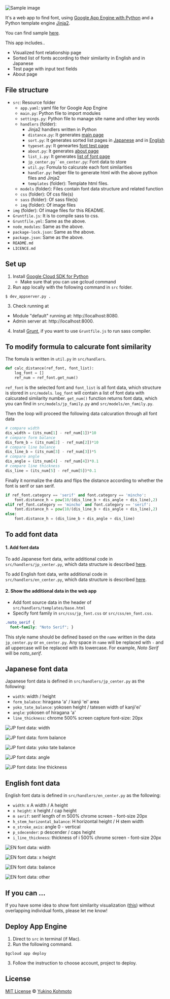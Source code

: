 ![Sample image](img/sample_screen.jpg)

It's a web app to find font, using [Google App Engine with Python](https://cloud.google.com/python/) and a Python template engine [Jinja2](http://jinja.pocoo.org/).

You can find sample [here](https://font-distance.appspot.com/).

This app includes..
- Visualized font relationship page
- Sorted list of fonts according to their similarity in English and in Japanese
- Test page with input text fields
- About page 

## File structure
- `src`: Resource folder
  - `app.yaml`: yaml file for Google App Engine
  - `main.py`: Python file to import modules
  - `settings.py`: Python file to manage site name and other key words
  - `handlers` (folder):
    - Jinja2 handlers written in Python
    - `distance.py`: It generates [main page](https://font-distance.appspot.com/)
    - `sort.py`: It generates sorted list pages in [Japanese](https://font-distance.appspot.com/sort/jp) and in [English](https://font-distance.appspot.com/sort/en)
    - `typeset.py`: It geneartes [font test page](https://font-distance.appspot.com/typeset)
    - `about.py`: It generates [about page](https://font-distance.appspot.com/about)
    - `list_i.py`: It generates [list of font page](https://font-distance.appspot.com/list/distance)
    - `jp_center.py``en_center.py`: Font data to store
    -  `util.py`: Fomula to calcurate each font similarities
    - `handler.py`: helper file to generate html with the above python files and Jinja2
    - `templates` (folder): Template html files.
  - `models` (folder): Files contain font data structure and related function 
  - `css` (folder): Of css file(s)
  - `sass` (folder): Of sass file(s)
  - `img` (folder): Of image files 
- `img` (folder): Of image files for this README.
- `Gruntfile.js`: It is to compile sass to css.
- `Gruntfile.yml`: Same as the above.
- `node_modules`: Same as the above.
- `package-lock.json`: Same as the above. 
- `package.json`: Same as the above.
- `README.md`
- `LICENCE.md`

## Set up
1. Install [Google Cloud SDK for Python](https://cloud.google.com/sdk/docs/quickstart-mac-os-x)
    * Make sure that you can use gcloud command
2. Run app locally with the following command in `src` folder.
```    
$ dev_appserver.py .
```
3. Check running at
- Module "default" running at: http://localhost:8080. 
- Admin server at: http://localhost:8000.

4. Install [Grunt](https://gruntjs.com/), if you want to use `Gruntfile.js` to run sass compiler.


## To modify formula to calcurate font similarity 
The fomula is written in `util.py` in `src/handlers`.

```python
def calc_distance(ref_font, font_list):
    log_font = []
    ref_num = ref_font.get_num()
```
`ref_font` is the selected font and `font_list` is all font data, which structure is stored in `src/models`. `log_font` will contain a list of font data with calcurated similarity number. `get_num()` function returns font data, which you can find in `src/models/jp_family.py` and `src/models/en_family.py`. 

Then the loop will proceed the following data calcuration through all font data
```python
# compare width
dis_width = (its_num[1] - ref_num[1])*10
# compare form balance
dis_form_b = (its_num[2] - ref_num[2])*10
# compare line balance 
dis_line_b = (its_num[3] - ref_num[3])*5
# compare angle 
dis_angle = (its_num[4] - ref_num[4])*0.1
# compare line thickness
dis_line = (its_num[5] - ref_num[5])*0.1
```

Finally it normalize the data and flips the distance according to whether the font is serif or san serif.
```python
if ref_font.category == 'serif' and font.category == 'mincho':
    font.distance_h = pow(10/(dis_line_b + dis_angle + dis_line),2)
elif ref_font.category == 'mincho' and font.category == 'serif':
    font.distance_h = pow(10/(dis_line_b + dis_angle + dis_line),2)
else:
    font.distance_h = (dis_line_b + dis_angle + dis_line)
```

## To add font data
#### 1. Add font data
To add Japanese font data, write additional code in `src/handlers/jp_center.py`, which data structure is described [here](#japanese-font-data).

To add English font data, write additional code in `src/handlers/en_center.py`, which data structure is described [here](#english-font-data).

#### 2. Show the additional data in the web app
- Add font source data in the header of `src/handlers/templates/base.html`
- Specify font family in `src/css/jp_font.css` or `src/css/en_font.css`.
```css
.noto_serif {
  font-family: "Noto Serif"; }
```
This style name should be defined based on the `name` written in the data `jp_center.py` or `en_center.py`. Any space in `name` will be replaced with `-` and all uppercase will be replaced with its lowercase. 
For example, *Noto Serif* will be *noto_serif*.
  

## Japanese font data
Japanese font data is defined in `src/handlers/jp_center.py` as the following:
- `width`: width / height
- `form_balabce`: hiragana 'a' / kanji 'ei' area
- `yoko_tate_balance`: yokosen height / tatesen width of kanji'ei'
- `angle`: yokosen of hiragana 'a'
- `line_thickness`: chrome 500% screen capture font-size: 20px

![JP font data: width](img/jp_width.jpg)

![JP font data: form balance](img/jp_form.jpg)

![JP font data: yoko tate balance](img/jp_yoko_tate.jpg)

![JP font data: angle](img/jp_angle.jpg)

![JP font data: line thickness](img/jp_line.jpg)

## English font data
English font data is defined in `src/handlers/en_center.py` as the following:
- `width`: x A width / A height
- `x height`: x height / cap height
- `m serif`: serif length of m 500% chrome screen - font-size 20px
- `h_stem_horizontal_balance`: H horizontal height / H stem width
- `o_stroke_axis`: angle 0 - vertical  
- `p_sdecender`: p descender / caps height 
- `i_line_thickness`: thickness of i 500% chrome screen - font-size 20px

![EN font data: width](img/en_width.jpg)

![EN font data: x height](img/en_xheight.jpg)

![EN font data: balance](img/en_hbalance.jpg)

![EN font data: other](img/en_etc.jpg)

## If you can ...
If you have some idea to show font similarity visualization ([this](https://font-distance.appspot.com/)) without overlapping individual fonts, please let me know!

## Deploy App Engine
1. Direct to `src` in terminal (if Mac).
2. Run the following command.
```
$gcloud app deploy
```
3. Follow the instruction to choose account, project to deploy.

## License
[MIT License](https://choosealicense.com/licenses/mit/) © [Yukino Kohmoto](http://yukinokoh.github.io/)

